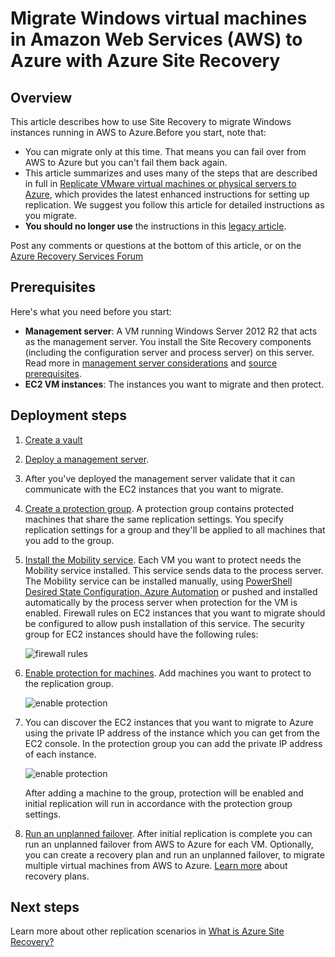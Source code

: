 <properties
	pageTitle="Migrate Windows virtual machines from Amazon Web Services to Azure with Site Recovery | Microsoft Azure"
	description="This article describes how to migrate Windows virtual machines running in Amazon Web Services (AWA) to Azure using Azure Site Recovery."
	services="site-recovery"
	documentationCenter=""
	authors="rayne-wiselman"
	manager="jwhit"
	editor=""/>

<tags
	ms.service="site-recovery"
	ms.devlang="na"
	ms.topic="article"
	ms.tgt_pltfrm="na"
	ms.workload="backup-recovery"
	ms.date="03/16/2016"
	ms.author="raynew"/>

#  Migrate Windows virtual machines in Amazon Web Services (AWS) to Azure with Azure Site Recovery

## Overview

This article describes how to use Site Recovery to migrate Windows instances running in AWS to Azure.Before you start, note that:

- You can migrate only at this time. That means you can fail over from AWS to Azure but you can't fail them back again.
- This article summarizes and uses many of the steps that are described in full in [Replicate VMware virtual machines or physical servers to Azure](site-recovery-vmware-to-azure-classic.md), which provides the latest enhanced instructions for setting up replication. We suggest you follow this article for detailed instructions as you migrate.
- **You should no longer use** the instructions in this [legacy article](site-recovery-vmware-to-azure-classic-legacy.md).

Post any comments or questions at the bottom of this article, or on the [Azure Recovery Services Forum](https://social.msdn.microsoft.com/forums/azure/home?forum=hypervrecovmgr)


## Prerequisites

Here's what you need before you start:

- **Management server**: A VM running Windows Server 2012 R2 that acts as the management server. You install the Site Recovery components (including the configuration server and process server) on this server. Read more in [management server considerations](site-recovery-vmware-to-azure-classic.md#management-server-considerations) and [source prerequisites](site-recovery-vmware-to-azure-classic.md#on-premises-prerequisites).
- **EC2 VM instances**: The instances you want to migrate and then protect.

## Deployment steps

1. [Create a vault](site-recovery-vmware-to-azure-classic.md#step-1-create-a-vault)
2. [Deploy a management server](site-recovery-vmware-to-azure-classic.md#Step-5-install-the-management-server). 
3. After you've deployed the management server validate that it can communicate with the EC2 instances that you want to migrate.
4. [Create a protection group](site-recovery-vmware-to-azure-classic.md#step-8-create-a-protection-group). A protection group contains protected machines that share the same replication settings. You specify replication settings for a group and they'll be applied to all machines that you add to the group. 
5. [Install the Mobility service](site-recovery-vmware-to-azure-classic.md#step-9-install-the-mobility-service). Each VM you want to protect needs the Mobility service installed. This service sends data to the process server. The Mobility service can be installed manually, using [PowerShell Desired State Configuration, Azure Automation](site-recovery-automate-mobility-service-install.md) or pushed and installed automatically by the process server when protection for the VM is enabled. Firewall rules on EC2 instances that you want to migrate should be configured to allow push installation of this service. The security group for EC2 instances should have the following rules:

	![firewall rules](./media/site-recovery-migrate-aws-to-azure/migrate-firewall.png)

6. [Enable protection for machines](site-recovery-vmware-to-azure-classic.md#step-10-enable-protection-for-a-machine). Add machines you want to protect to the replication group.

	![enable protection](./media/site-recovery-migrate-aws-to-azure/migrate-add-machines.png)

7. You can discover the EC2 instances that you want to migrate to Azure using the private IP address of the instance which you can get from the EC2 console. In the protection group you can add the private IP address of each instance.

	![enable protection](./media/site-recovery-migrate-aws-to-azure/migrate-machine-ip.png)

	After adding a machine to the group,  protection will be enabled and initial replication will run in accordance with the protection group settings.

8. [Run an unplanned failover](site-recovery-failover.md#run-an-unplanned-failover). After initial replication is complete you can run an unplanned failover from AWS to Azure for each VM. Optionally, you can create a recovery plan and run an unplanned failover, to migrate multiple virtual machines from AWS to Azure. [Learn more](site-recovery-create-recovery-plans.md) about recovery plans.
		
## Next steps

Learn more about other replication scenarios in [What is Azure Site Recovery?](site-recovery-overview.md)



